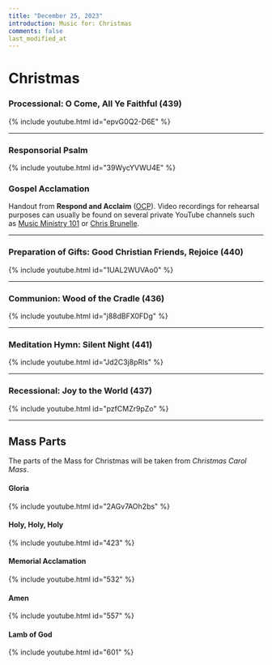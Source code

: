 ```yaml
---
title: "December 25, 2023"
introduction: Music for: Christmas
comments: false
last_modified_at
---
```


# Christmas

### Processional: O Come, All Ye Faithful (439)

{% include youtube.html id="epvG0Q2-D6E" %} <br>

---

### Responsorial Psalm

{% include youtube.html id="39WycYVWU4E" %} <br>

### Gospel Acclamation

Handout from **Respond and Acclaim** ([OCP](https://www.ocp.org/en-us)). Video recordings for rehearsal purposes can usually be found on several private YouTube channels such as [Music Ministry 101](https://www.youtube.com/@MusicMinistry101/videos) or [Chris Brunelle](https://www.youtube.com/@ChrisBrunelle/videos).

---

### Preparation of Gifts: Good Christian Friends, Rejoice (440)

{% include youtube.html id="1UAL2WUVAo0" %} <br>

---

### Communion: Wood of the Cradle (436)

{% include youtube.html id="j88dBFX0FDg" %} <br>

---

### Meditation Hymn: Silent Night (441)

{% include youtube.html id="Jd2C3j8pRls" %} <br>

---

### Recessional: Joy to the World (437)

{% include youtube.html id="pzfCMZr9pZo" %} <br>

---

## Mass Parts

The parts of the Mass for Christmas will be taken from *Christmas Carol Mass*.

#### Gloria

{% include youtube.html id="2AGv7AOh2bs" %} <br>


#### Holy, Holy, Holy

{% include youtube.html id="423" %} <br>


#### Memorial Acclamation

{% include youtube.html id="532" %} <br>


#### Amen

{% include youtube.html id="557" %} <br>


#### Lamb of God

{% include youtube.html id="601" %}